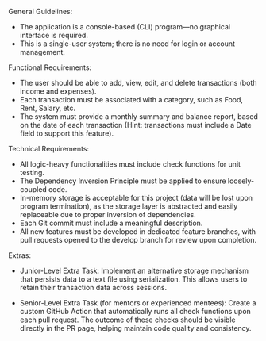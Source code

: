 General Guidelines:
- The application is a console-based (CLI) program—no graphical interface is required.
- This is a single-user system; there is no need for login or account management.

Functional Requirements:
- The user should be able to add, view, edit, and delete transactions (both income and expenses).
- Each transaction must be associated with a category, such as Food, Rent, Salary, etc.
- The system must provide a monthly summary and balance report, based on the date of each transaction (Hint: transactions must include a Date field to support this feature).

Technical Requirements:
- All logic-heavy functionalities must include check functions for unit testing.
- The Dependency Inversion Principle must be applied to ensure loosely-coupled code.
- In-memory storage is acceptable for this project (data will be lost upon program termination), as the storage layer is abstracted and easily replaceable due to proper inversion of dependencies.
- Each Git commit must include a meaningful description.
- All new features must be developed in dedicated feature branches, with pull requests opened to the develop branch for review upon completion.

Extras:

- Junior-Level Extra Task: Implement an alternative storage mechanism that persists data to a text file using serialization. This allows users to retain their transaction data across sessions.

- Senior-Level Extra Task (for mentors or experienced mentees): Create a custom GitHub Action that automatically runs all check functions upon each pull request. The outcome of these checks should be visible directly in the PR page, helping maintain code quality and consistency.
